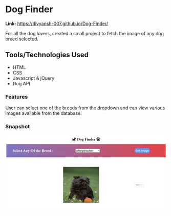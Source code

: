 # Dog Finder
<b>Link:</b>  https://divyansh-007.github.io/Dog-Finder/

For all the dog lovers, created a small project to fetch the image of any dog breed selected.

## Tools/Technologies Used
* HTML
* CSS
* Javascript & jQuery
* Dog API

### Features
User can select one of the breeds from the dropdown and can view various images available from the database.

### Snapshot
![snapshot 1](https://github.com/Divyansh-007/Dog-Finder/blob/master/snapshots/one.JPG)
